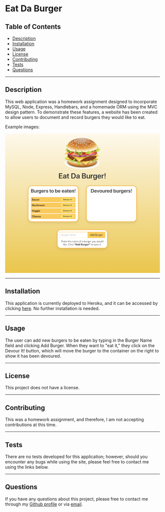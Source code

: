# Eat Da Burger

## Table of Contents

* [Description](#description)
* [Installation](#installation)
* [Usage](#usage)
* [License](#license)
* [Contributing](#contributing)
* [Tests](#tests)
* [Questions](#questions)

-----

## Description

This web application was a homework assignment designed to incorporate MySQL, Node, Express, Handlebars, and a homemade ORM using the MVC design pattern. To demonstrate these features, a website has been created to allow users to document and record burgers they would like to eat.

Example images:

![Main Page](./public/img/eat-da-burger.png)

-----

## Installation

This application is currently deployed to Heroku, and it can be accessed by clicking [here](https://tmk-eat-da-burger.herokuapp.com/). No further installation is needed.

-----

## Usage

The user can add new burgers to be eaten by typing in the Burger Name field and clicking Add Burger. When they want to "eat it," they click on the Devour It! button, which will move the burger to the container on the right to show it has been devoured.

-----

## License

This project does not have a license.

-----

## Contributing

This was a homework assignment, and therefore, I am not accepting contributions at this time.

-----

## Tests

There are no tests developed for this application; however, should you encounter any bugs while using the site, please feel free to contact me using the links below.

-----

## Questions

If you have any questions about this project, please free to contact me through my [Github profile](https://github.com/timothykemp) or via [email](mailto:timothymichaelkemp@gmail.com).
  
